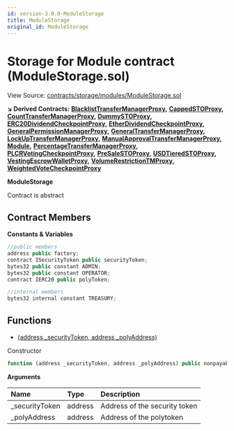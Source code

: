 ```yaml
---
id: version-3.0.0-ModuleStorage
title: ModuleStorage
original_id: ModuleStorage
---
```


# Storage for Module contract \(ModuleStorage.sol\)

View Source: [contracts/storage/modules/ModuleStorage.sol](https://github.com/remon-nashid/polymath-core/tree/0c5593835be9dcec69d8de5b12eb17bc7cd77adc/contracts/storage/modules/ModuleStorage.sol)

**↘ Derived Contracts:** [**BlacklistTransferManagerProxy**](blacklisttransfermanagerproxy.md)**,** [**CappedSTOProxy**](cappedstoproxy.md)**,** [**CountTransferManagerProxy**](counttransfermanagerproxy.md)**,** [**DummySTOProxy**](dummystoproxy.md)**,** [**ERC20DividendCheckpointProxy**](erc20dividendcheckpointproxy.md)**,** [**EtherDividendCheckpointProxy**](etherdividendcheckpointproxy.md)**,** [**GeneralPermissionManagerProxy**](generalpermissionmanagerproxy.md)**,** [**GeneralTransferManagerProxy**](generaltransfermanagerproxy.md)**,** [**LockUpTransferManagerProxy**](lockuptransfermanagerproxy.md)**,** [**ManualApprovalTransferManagerProxy**](manualapprovaltransfermanagerproxy.md)**,** [**Module**](module.md)**,** [**PercentageTransferManagerProxy**](percentagetransfermanagerproxy.md)**,** [**PLCRVotingCheckpointProxy**](plcrvotingcheckpointproxy.md)**,** [**PreSaleSTOProxy**](presalestoproxy.md)**,** [**USDTieredSTOProxy**](usdtieredstoproxy.md)**,** [**VestingEscrowWalletProxy**](vestingescrowwalletproxy.md)**,** [**VolumeRestrictionTMProxy**](volumerestrictiontmproxy.md)**,** [**WeightedVoteCheckpointProxy**](weightedvotecheckpointproxy.md)

**ModuleStorage**

Contract is abstract

## Contract Members

**Constants & Variables**

```javascript
//public members
address public factory;
contract ISecurityToken public securityToken;
bytes32 public constant ADMIN;
bytes32 public constant OPERATOR;
contract IERC20 public polyToken;

//internal members
bytes32 internal constant TREASURY;
```

## Functions

* [\(address \_securityToken, address \_polyAddress\)](modulestorage.md)

Constructor

```javascript
function (address _securityToken, address _polyAddress) public nonpayable
```

**Arguments**

| Name | Type | Description |
| :--- | :--- | :--- |
| \_securityToken | address | Address of the security token |
| \_polyAddress | address | Address of the polytoken |

